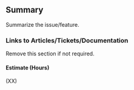 ## Summary
Summarize the issue/feature.

### Links to Articles/Tickets/Documentation
Remove this section if not required.

#### Estimate (Hours)
(XX)
